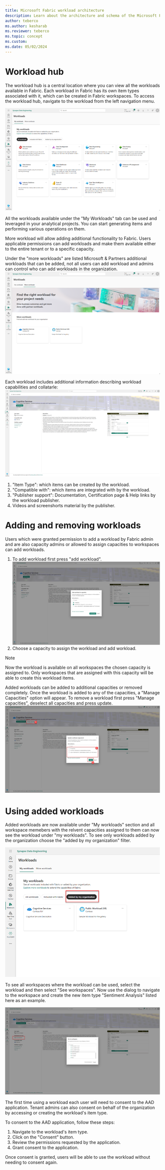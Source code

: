 ```yaml
---
title: Microsoft Fabric workload architecture
description: Learn about the architecture and schema of the Microsoft Fabric workloads. and the logic behind the workload configuration.
author: teberco
ms.author: kesharab
ms.reviewer: teberco
ms.topic: concept
ms.custom:
ms.date: 05/02/2024
---
```


# Workload hub

The workload hub is a central location where you can view all the workloads available in Fabric. Each workload in Fabric has its own item types associated with it, which can be created in Fabric workspaces. To access the workload hub, navigate to the workload from the left navigation menu.

![Workload Hub](media\more-workloads-add\workload-hub.png)

All the workloads available under the "My Workloads" tab can be used and leveraged in your analytical projects. You can start generating items and performing various operations on them.

More workload will allow adding additional functionality to Fabric. Users applicable permissions can add workloads and make them available either to the entire tenant or to a specific capacity. 

Under the "more workloads" are listed Microsoft & Partners additional workloads that can be added, not all users can add workload and admins can control who can add workloads in the organization. 
![More workloads](media\more-workloads-add\workload-hub-more.png)

Each workload includes additional information describing workload capabilities and collatarle:
![More workloads](media\more-workloads-add\workload-hub-workload-detail.png)
1. "Item Type": which items can be created by the workload.
1. "Compatible with": which items are integrated with by the workload.
1. "Publisher support": Documentation, Certification page & Help links by the workload publisher.
1. Videos and screenshorts material by the publisher.

# Adding and removing workloads
Users which were granted permission to add a workload by Fabric admin and are also capacity admins or allowed to assign capacities to workspaces can add workloads.


1. To add workload first press "add workload".
![assign workload to capacity](media\more-workloads-add\assign-select.png)
1. Choose a capacity to assign the workload and add workload.

> [!NOTE]
Now the workload is available on all workspaces the chosen capacity is assigned to. Only workspaces that are assigned with this capacity will be able to create this workload items.

Added workloads can be added to additional capacities or removed completely. Once the workload is added to any of the capacities, a "Manage Capacities" option will appear.
To remove a workload first press "Manage capacities", deselect all capacities and press update.
![remove workload](media\more-workloads-add\remove.png)

# Using added workloads

Added workloads are now available under "My workloads" section and all workspace memebers with the relvent capacities assigned to them can now see the workload under "my workloads". 
To see only workloads added by the organization choose the "added by my organization" filter.

![remove workload](media\more-workloads-add\my-workloads2.png)

To see all workspaces where the workload can be used, select the workload and then select "See workspaces". Now use the dialog to navigate to the workspace and create the new item type "Sentiment Analysis" listed here as an example.

![Select workspaces](media\more-workloads-add\workspaces.png)

The first time using a workload each user will need to consent to the AAD application. Tenant admins can also consent on behalf of the organization by accessing or creating the workload's item type.

To consent to the AAD application, follow these steps:
1. Navigate to the workload's item type.
2. Click on the "Consent" button.
3. Review the permissions requested by the application.
4. Grant consent to the application.

Once consent is granted, users will be able to use the workload without needing to consent again.

